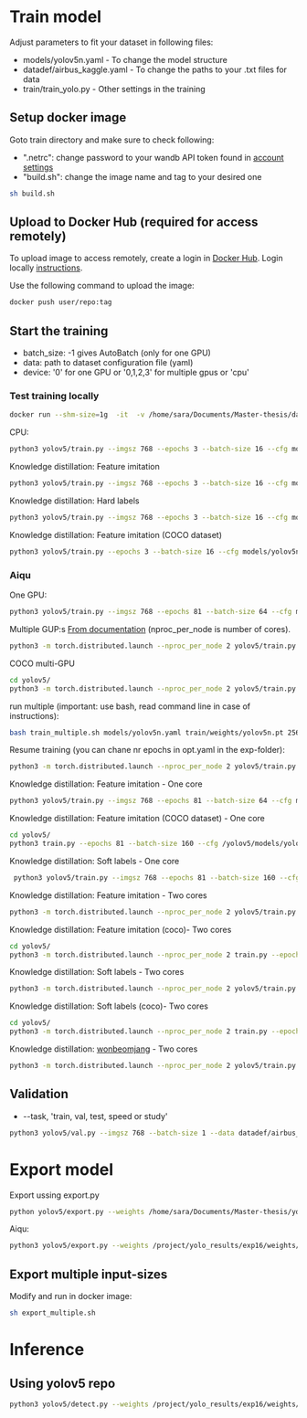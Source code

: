 # Train model 

Adjust parameters to fit your dataset in following files:
* models/yolov5n.yaml - To change the model structure
* datadef/airbus_kaggle.yaml - To change the paths to your .txt files for data
* train/train_yolo.py - Other settings in the training

## Setup docker image
Goto train directory and make sure to check following:
- ".netrc": change password to your wandb API token found in [account settings](https://wandb.ai/settings)
- "build.sh": change the image name and tag to your desired one
````bash
sh build.sh
````
## Upload to Docker Hub (required for access remotely)
To upload image to access remotely, create a login in [Docker Hub](https://hub.docker.com/). 
Login locally [instructions](https://docs.docker.com/engine/reference/commandline/login/).

Use the following command to upload the image:
````bash
docker push user/repo:tag
````

## Start the training
* batch_size: -1 gives AutoBatch (only for one GPU)
* data: path to dataset configuration file (yaml)
* device:  '0' for one GPU or '0,1,2,3' for multiple gpus or 'cpu'
### Test training locally

````bash
docker run --shm-size=1g  -it  -v /home/sara/Documents/Master-thesis/dataset/only_boats:/example_data sara980710/yolov5_env:v2.8
````
CPU: 
````bash
python3 yolov5/train.py --imgsz 768 --epochs 3 --batch-size 16 --cfg models/yolov5n.yaml --data datadef/airbus_kaggle.yaml --weights train/weights/yolov5n.pt --project /project/yolo_results --device cpu --workers 1
````
Knowledge distillation: Feature imitation
````bash
python3 yolov5/train.py --imgsz 768 --epochs 3 --batch-size 16 --cfg models/yolov5n.yaml --data datadef/airbus_kaggle.yaml --weights train/weights/yolov5n.pt --project /project/yolo_results --device cpu --workers 1 --kd_weights train/weights/yolov5s.pt --kd_factor 0.01 --kd_warmup 400 --kd_feature_map [1,1,1,1] --kd_use_anchors [1,1,1]
````
Knowledge distillation: Hard labels
````bash
python3 yolov5/train.py --imgsz 768 --epochs 3 --batch-size 16 --cfg models/yolov5n.yaml --data datadef/airbus_kaggle.yaml --weights train/weights/yolov5n.pt --project /project/yolo_results --device cpu --workers 1 --kd_weights train/weights/yolov5s.pt --kd_factor 0.01  --kd_hard_labels --kd_temperature 1
````
Knowledge distillation: Feature imitation (COCO dataset)
````bash
python3 yolov5/train.py --epochs 3 --batch-size 16 --cfg models/yolov5n.yaml --data coco.yaml --weights '' --project /project/yolo_results --device cpu --save-period 10 --kd_weights train/weights/yolov5l.pt --kd_factor 0.01 --kd_warmup 400 --kd_feature_map 2 --kd_use_anchors [1,1,1]
````
### Aiqu
One GPU:
````bash
python3 yolov5/train.py --imgsz 768 --epochs 81 --batch-size 64 --cfg models/yolov5n.yaml --data datadef/airbus_kaggle_aiqu.yaml --weights train/weights/yolov5n.pt --project /project/yolo_results --device 0 --save-period 1 
````
Multiple GUP:s [From documentation](https://docs.ultralytics.com/tutorials/multi-gpu-training/) (nproc_per_node is number of cores).
````bash
python3 -m torch.distributed.launch --nproc_per_node 2 yolov5/train.py --imgsz 768 --epochs 81 --batch-size 256 --cfg models/yolov5n.yaml --data datadef/airbus_kaggle_aiqu.yaml --weights train/weights/yolov5n.pt --project /project/yolo_results --device 0,1 --save-period 10
````
COCO multi-GPU
````bash
cd yolov5/
python3 -m torch.distributed.launch --nproc_per_node 2 yolov5/train.py --epochs 300 --batch-size 256 --cfg models/yolov5n.yaml --data coco.yaml --weights '' --project /project/yolo_results --device 0,1 --save-period 10
````

run multiple (important: use bash, read command line in case of instructions):
````bash
bash train_multiple.sh models/yolov5n.yaml train/weights/yolov5n.pt 256 3
````
Resume training (you can chane nr epochs in opt.yaml in the exp-folder):
````bash
python3 -m torch.distributed.launch --nproc_per_node 2 yolov5/train.py --device 0,1 --save-period 10 --resume /project/yolo_results/exp16/weights/best.pt
````

Knowledge distillation: Feature imitation - One core 
````bash
python3 yolov5/train.py --imgsz 768 --epochs 81 --batch-size 64 --cfg models/yolov5n.yaml --data datadef/airbus_kaggle_aiqu.yaml --weights train/weights/yolov5n.pt --project /project/yolo_results --device 0 --save-period 10 --kd_weights /project/yolo_results/exp39/weights/epoch80.pt --kd_factor 0.01 --kd_warmup 400 --kd_feature_map 2 --kd_use_anchors [1,1,1]
````
Knowledge distillation: Feature imitation (COCO dataset) - One core 
````bash
cd yolov5/
python3 train.py --epochs 81 --batch-size 160 --cfg /yolov5/models/yolov5n.yaml --data coco.yaml --weights '' --project /project/yolo_results --device 0 --save-period 10 --kd_weights /yolov5/train/weights/yolov5l.pt --kd_factor 0.01 --kd_warmup 400 --kd_feature_map [1,1,1,1] --kd_use_anchors [1,1,1]
````
Knowledge distillation: Soft labels - One core 
````bash
 python3 yolov5/train.py --imgsz 768 --epochs 81 --batch-size 160 --cfg models/yolov5n.yaml --data datadef/airbus_kaggle_aiqu.yaml --weights '' --project /project/yolo_results --device 0 --save-period 10 --kd_weights /project/yolo_results/exp40/weights/epoch80.pt --kd_factor 0.01  --kd_hard_labels --kd_temperature 1
 ````
 
Knowledge distillation: Feature imitation - Two cores
````bash
python3 -m torch.distributed.launch --nproc_per_node 2 yolov5/train.py --imgsz 768 --epochs 81 --batch-size 256 --cfg models/yolov5n.yaml --data datadef/airbus_kaggle_aiqu.yaml --weights train/weights/yolov5n.pt --project /project/yolo_results --device 0,1 --save-period 10 --kd_weights /project/yolo_results/exp40/weights/epoch80.pt --kd_factor 0.01 --kd_warmup 400 --kd_feature_map [1,1,1,1] --kd_use_anchors [1,1,1]
````
Knowledge distillation: Feature imitation (coco)- Two cores
````bash
cd yolov5/
python3 -m torch.distributed.launch --nproc_per_node 2 train.py --epochs 81 --batch-size 256 --cfg /yolov5/models/yolov5n.yaml --data coco.yaml --weights '' --project /project/yolo_results --device 0,1 --save-period 10  --kd_weights /yolov5/train/weights/yolov5l.pt --kd_factor 0.01 --kd_warmup 400 --kd_feature_map [0,1,0,0] --kd_use_anchors [1,1,1]
````
Knowledge distillation: Soft labels - Two cores
````bash
python3 -m torch.distributed.launch --nproc_per_node 2 yolov5/train.py --imgsz 768 --epochs 81 --batch-size 256 --cfg models/yolov5n.yaml --data datadef/airbus_kaggle_aiqu.yaml --weights train/weights/yolov5n.pt --project /project/yolo_results --device 0,1 --save-period 10 --kd_weights /project/yolo_results/exp40/weights/epoch80.pt --kd_factor 0.01  --kd_hard_labels --kd_temperature 1
````
Knowledge distillation: Soft labels (coco)- Two cores
````bash
cd yolov5/
python3 -m torch.distributed.launch --nproc_per_node 2 train.py --epochs 81 --batch-size 256 --cfg /yolov5/models/yolov5n.yaml --data coco.yaml --weights '' --project /project/yolo_results --device 0,1 --save-period 10 --kd_weights /yolov5/train/weights/yolov5l.pt --kd_factor 0.01  --kd_hard_labels --kd_temperature 1
````

Knowledge distillation: [wonbeomjang](https://github.com/wonbeomjang/yolov5-knowledge-distillation) - Two cores
````bash
python3 -m torch.distributed.launch --nproc_per_node 2 yolov5/train.py --imgsz 768 --epochs 81 --batch-size 256 --cfg models/yolov5n.yaml --data datadef/airbus_kaggle_aiqu.yaml --weights train/weights/yolov5n.pt --project /project/yolo_results --device 0,1 --save-period 10 --cache --teacher_weight /project/yolo_results/exp39/weights/epoch80.pt
````

## Validation
* --task, 'train, val, test, speed or study'
````bash
python3 yolov5/val.py --imgsz 768 --batch-size 1 --data datadef/airbus_kaggle_aiqu.yaml --weights /project/yolo_results/exp16/weights/epoch80.pt --project /project/yolo_results_test --device 0 --task test --save-txt --save-conf --save-info --save-result
````

# Export model 
Export ussing export.py

````bash
python yolov5/export.py --weights /home/sara/Documents/Master-thesis/yolov5/models/yolov5n.pt --include tflite --imgsz 768 --name 768 --batch-size 2
````

Aiqu:
````bash
python3 yolov5/export.py --weights /project/yolo_results/exp16/weights/best.pt --include tflite --imgsz 3360 --name 3360 --batch-size 2
````

## Export multiple input-sizes
Modify and run in docker image:
````bash
sh export_multiple.sh
````

# Inference 
## Using yolov5 repo
````bash
python3 yolov5/detect.py --weights /project/yolo_results/exp16/weights/epoch80-fp16.tflite --img 768 --source /data/test_v2/ --project /project/yolo_inference --device 0 --data datadef/airbus_kaggle.yaml
````
